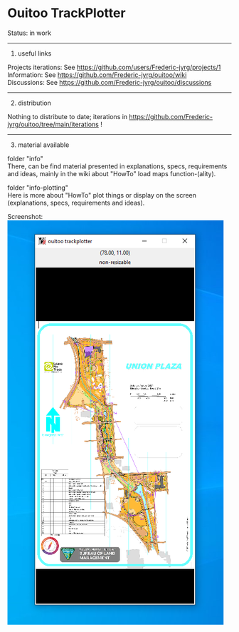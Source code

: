 # Ouitoo TrackPlotter

Status: in work

_______________
1. useful links

Projects iterations: See https://github.com/users/Frederic-jyrg/projects/1 <br>
Information: See https://github.com/Frederic-jyrg/ouitoo/wiki <br>
Discussions: See https://github.com/Frederic-jyrg/ouitoo/discussions <br>

_______________
2. distribution

Nothing to distribute to date; iterations in https://github.com/Frederic-jyrg/ouitoo/tree/main/iterations ! <br>

_____________________
3. material available

folder "info" <br>
There, can be find material presented in explanations, specs, requirements and ideas, mainly in the wiki about "HowTo" load maps function-(ality).

folder "info-plotting" <br>
Here is more about "HowTo" plot things or display on the screen (explanations, specs, requirements and ideas).


Screenshot: <br>
![](https://github.com/Frederic-jyrg/ouitoo/blob/main/iterations/Capture%202025-2-1.PNG)



